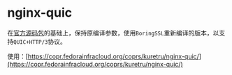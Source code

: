 # nginx-quic

在[官方源码包](https://hg.nginx.org/nginx-quic/shortlog/quic)的基础上，保持原编译参数，使用`BoringSSL`重新编译的版本，以支持`QUIC+HTTP/3`协议。

使用：[https://copr.fedorainfracloud.org/coprs/kuretru/nginx-quic/](https://copr.fedorainfracloud.org/coprs/kuretru/nginx-quic/)
